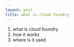 ```yaml
---
layout: post
title: what is cloud foundry
---
```


1. what is cloud foundry
2. how it works
3. where is it used